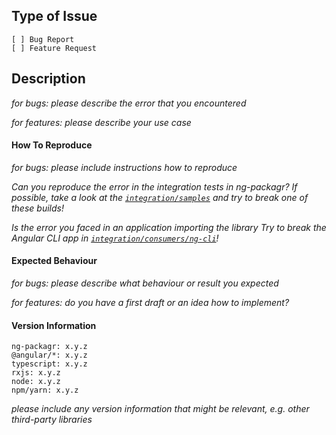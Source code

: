 ## Type of Issue

```
[ ] Bug Report
[ ] Feature Request
```

## Description

_for bugs: please describe the error that you encountered_

_for features: please describe your use case_


#### How To Reproduce

_for bugs: please include instructions how to reproduce_

_Can you reproduce the error in the integration tests in ng-packagr?_
_If possible, take a look at the [`integration/samples`](./integration/samples) and try to break one of these builds!_

_Is the error you faced in an application importing the library_
_Try to break the Angular CLI app in [`integration/consumers/ng-cli`](./integration/consumers/ng-cli)!_


#### Expected Behaviour

_for bugs: please describe what behaviour or result you expected_

_for features: do you have a first draft or an idea how to implement?_


#### Version Information

```
ng-packagr: x.y.z
@angular/*: x.y.z
typescript: x.y.z
rxjs: x.y.z
node: x.y.z
npm/yarn: x.y.z
```

_please include any version information that might be relevant, e.g. other third-party libraries_
